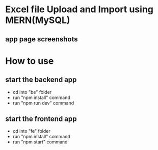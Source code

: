 # Excel file Upload and Import using MERN(MySQL) 
## app page screenshots 

# How to use
## start the backend app
- cd into "be" folder
- run "npm install" command
- run "npm run dev" command
## start the frontend app 
- cd into "fe" folder
- run "npm install" command
- run "npm start" command